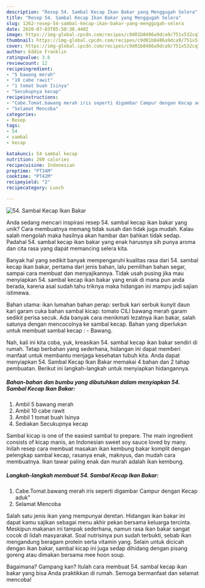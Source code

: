 ```yaml
---
description: "Resep 54. Sambal Kecap Ikan Bakar yang Menggugah Selera"
title: "Resep 54. Sambal Kecap Ikan Bakar yang Menggugah Selera"
slug: 1262-resep-54-sambal-kecap-ikan-bakar-yang-menggugah-selera
date: 2020-07-03T05:50:30.440Z
image: https://img-global.cpcdn.com/recipes/c9d01b8486a9dca9/751x532cq70/54-sambal-kecap-ikan-bakar-foto-resep-utama.jpg
thumbnail: https://img-global.cpcdn.com/recipes/c9d01b8486a9dca9/751x532cq70/54-sambal-kecap-ikan-bakar-foto-resep-utama.jpg
cover: https://img-global.cpcdn.com/recipes/c9d01b8486a9dca9/751x532cq70/54-sambal-kecap-ikan-bakar-foto-resep-utama.jpg
author: Eddie Franklin
ratingvalue: 3.6
reviewcount: 12
recipeingredient:
- "5 bawang merah"
- "10 cabe rawit"
- "1 tomat buah Isinya"
- "Secukupnya kecap"
recipeinstructions:
- "Cabe.Tomat.bawang merah iris seperti digambar Campur dengan Kecap aduk&#34;"
- "Selamat Mencoba"
categories:
- Resep
tags:
- 54
- sambal
- kecap

katakunci: 54 sambal kecap 
nutrition: 260 calories
recipecuisine: Indonesian
preptime: "PT34M"
cooktime: "PT42M"
recipeyield: "2"
recipecategory: Lunch

---
```



![54. Sambal Kecap Ikan Bakar](https://img-global.cpcdn.com/recipes/c9d01b8486a9dca9/751x532cq70/54-sambal-kecap-ikan-bakar-foto-resep-utama.jpg)

Anda sedang mencari inspirasi resep 54. sambal kecap ikan bakar yang unik? Cara membuatnya memang tidak susah dan tidak juga mudah. Kalau salah mengolah maka hasilnya akan hambar dan bahkan tidak sedap. Padahal 54. sambal kecap ikan bakar yang enak harusnya sih punya aroma dan cita rasa yang dapat memancing selera kita.

Banyak hal yang sedikit banyak mempengaruhi kualitas rasa dari 54. sambal kecap ikan bakar, pertama dari jenis bahan, lalu pemilihan bahan segar, sampai cara membuat dan menyajikannya. Tidak usah pusing jika mau menyiapkan 54. sambal kecap ikan bakar yang enak di mana pun anda berada, karena asal sudah tahu triknya maka hidangan ini mampu jadi sajian istimewa.

Bahan utama: ikan lumahan bahan perap: serbuk kari serbuk kunyit daun kari garam cuka bahan sambal kicap: tomato CILI bawang merah garam sedikit perisa secuk. Ada banyak cara menikmati lezatnya ikan bakar, salah satunya dengan mencocolnya ke sambal kecap. Bahan yang diperlukan untuk membuat sambal kecap : - Bawang.


Nah, kali ini kita coba, yuk, kreasikan 54. sambal kecap ikan bakar sendiri di rumah. Tetap berbahan yang sederhana, hidangan ini dapat memberi manfaat untuk membantu menjaga kesehatan tubuh kita. Anda dapat menyiapkan 54. Sambal Kecap Ikan Bakar memakai 4 bahan dan 2 tahap pembuatan. Berikut ini langkah-langkah untuk menyiapkan hidangannya.

<!--inarticleads1-->

##### Bahan-bahan dan bumbu yang dibutuhkan dalam menyiapkan 54. Sambal Kecap Ikan Bakar:

1. Ambil 5 bawang merah
1. Ambil 10 cabe rawit
1. Ambil 1 tomat buah Isinya
1. Sediakan Secukupnya kecap


Sambal kicap is one of the easiest sambal to prepare. The main ingredient consists of kicap manis, an Indonesian sweet soy sauce loved by many. Inilah resep cara membuat masakan ikan kembung bakar komplit dengan pelengkap sambal kecap, rasanya enak, maknyus, dan mudah cara membuatnya. Ikan tawar paling enak dan murah adalah ikan kembung. 

<!--inarticleads2-->

##### Langkah-langkah membuat 54. Sambal Kecap Ikan Bakar:

1. Cabe.Tomat.bawang merah iris seperti digambar Campur dengan Kecap aduk&#34;
1. Selamat Mencoba


Salah satu jenis ikan yang mempunyai deretan. Hidangan ikan bakar ini dapat kamu sajikan sebagai menu akhir pekan bersama keluarga tercinta. Meskipun makanan ini tampak sederhana, namun rasa ikan bakar sangat cocok di lidah masyarakat. Soal nutrisinya pun sudah terbukti, sebab ikan mengandung beragam protein serta vitamin yang. Selain untuk dicicah dengan ikan bakar, sambal kicap ini juga sedap dihidang dengan pisang goreng atau dimakan bersama mee hoon soup. 

Bagaimana? Gampang kan? Itulah cara membuat 54. sambal kecap ikan bakar yang bisa Anda praktikkan di rumah. Semoga bermanfaat dan selamat mencoba!

